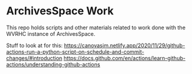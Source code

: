 # ArchivesSpace Work
This repo holds scripts and other materials related to work done with the WVRHC instance of ArchivesSpace.

Stuff to look at for this: 
https://canovasjm.netlify.app/2020/11/29/github-actions-run-a-python-script-on-schedule-and-commit-changes/#introduction
https://docs.github.com/en/actions/learn-github-actions/understanding-github-actions
